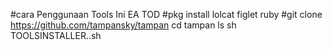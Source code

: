 #cara Penggunaan Tools Ini EA TOD
#pkg install lolcat figlet ruby 
#git clone https://github.com/tampansky/tampan
cd tampan
ls
sh TOOLSINSTALLER..sh
